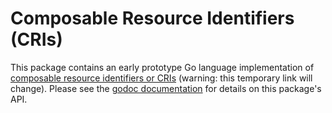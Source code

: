 # Composable Resource Identifiers (CRIs)

This package contains an early prototype Go language implementation of
[composable resource identifiers or CRIs](https://bford.info/draft/cri/)
(warning: this temporary link will change).
Please see the
[godoc documentation](https://godoc.org/github.com/bford/cofo/cri)
for details on this package's API.

